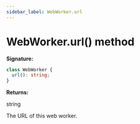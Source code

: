 ```yaml
---
sidebar_label: WebWorker.url
---
```


# WebWorker.url() method

**Signature:**

```typescript
class WebWorker {
  url(): string;
}
```

**Returns:**

string

The URL of this web worker.

